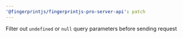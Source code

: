 ```yaml
---
'@fingerprintjs/fingerprintjs-pro-server-api': patch
---
```


Filter out `undefined` or `null` query parameters before sending request
